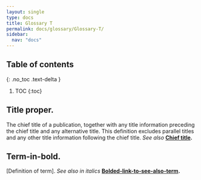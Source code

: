 ```yaml
---
layout: single
type: docs
title: Glossary T
permalink: docs/glossary/Glossary-T/
sidebar:
  nav: "docs"
---
```


## Table of contents
{: .no_toc .text-delta }

1. TOC
{:toc}

## **Title proper.**
The chief title of a publication, together with any title information preceding the chief title and any alternative title.  This definition excludes parallel titles and any other title information following the chief title.  *See also* **[Chief title](/docs/glossary/Glossary-C/#chief-title).**

## **Term-in-bold.** 
[Definition of term].  *See also in italics* **[Bolded-link-to-see-also-term](Bolded-link-to-see-also-term).**